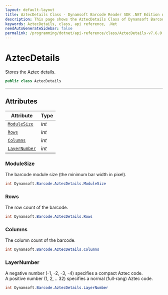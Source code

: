 ```yaml
---
layout: default-layout
title: AztecDetails Class - Dynamsoft Barcode Reader SDK .NET Edition API Reference
description: This page shows the AztecDetails Class of Dynamsoft Barcode Reader SDK .NET Edition.
keywords: AztecDetails, class, api reference, .Net
needAutoGenerateSidebar: false
permalink: /programming/dotnet/api-reference/class/AztecDetails-v7.6.0.html
---
```



# AztecDetails
Stores the Aztec details.

```C#
public class AztecDetails
```  

---


## Attributes
  
| Attribute | Type |
|---------- | ----------- | 
| [`ModuleSize`](#modulesize) | *int* |
| [`Rows`](#rows) | *int* | 
| [`Columns`](#columns) | *int* |
| [`LayerNumber`](#layernumber) | *int* |
  
  
### ModuleSize
The barcode module size (the minimum bar width in pixel).

```C#
int Dynamsoft.Barcode.AztecDetails.ModuleSize
```  
   
### Rows
The row count of the barcode.

```C#
int Dynamsoft.Barcode.AztecDetails.Rows
```  

### Columns
The column count of the barcode.

```C#
int Dynamsoft.Barcode.AztecDetails.Columns
```  

### LayerNumber
A negative number (-1, -2, -3, -4) specifies a compact Aztec code.  
A positive number (1, 2, .. 32) specifies a normal (full-rang) Aztec code.  

```C#
int Dynamsoft.Barcode.AztecDetails.LayerNumber
```  
